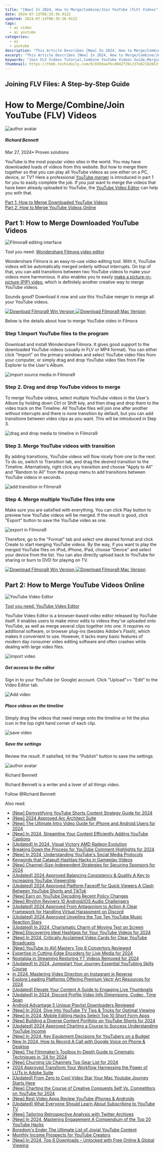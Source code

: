 ```yaml
---
title: "[New] In 2024, How to Merge/Combine/Join YouTube (FLV) Videos"
date: 2024-07-13T06:35:36.912Z
updated: 2024-07-14T06:35:36.912Z
tags:
  - ai video
  - ai youtube
categories:
  - ai
  - youtube
description: "This Article Describes [New] In 2024, How to Merge/Combine/Join YouTube (FLV) Videos"
excerpt: "This Article Describes [New] In 2024, How to Merge/Combine/Join YouTube (FLV) Videos"
keywords: "Join FLV Videos Tutorial,Combine YouTube Videos Guide,Merging FLV Video Files,YouTube FLV Clip Combining,FLV Video Editing Steps,YouTube Video Linking Methods,Integrating Multiple FLV Sources"
thumbnail: https://thmb.techidaily.com/8c939daafbcd042f39c237e82182653fc156f3f064bef6cc6988deae36a1c0c9.jpg
---
```


## Joining FLV Files: A Step-by-Step Guide

# How to Merge/Combine/Join YouTube (FLV) Videos

![author avatar](https://images.wondershare.com/filmora/article-images/richard-bennett.jpg)

##### Richard Bennett

 Mar 27, 2024• Proven solutions

YouTube is the most popular video sites in the world. You may have downloaded loads of videos from this website. But how to merge them together so that you can play all YouTube videos as one either on a PC, device, or TV? Here a professional [YouTube merger](https://tools.techidaily.com/wondershare/filmora/download/) is introduced in part 1 for you to easily complete the job. If you just want to merge the videos that have been already uploaded to YouTube, the [YouTube Video Editor](https://www.youtube.com/editor) can help you with that.

[Part 1: How to Merge Downloaded YouTube Videos](#part1)  
[Part 2: How to Merge YouTube Videos Online](#part2)

## Part 1: How to Merge Downloaded YouTube Videos

![Filmora9 editing interface](https://images.wondershare.com/filmora/guide/editing-mode.jpg)

Tool you need: [Wondershare Filmora video editor](https://tools.techidaily.com/wondershare/filmora/download/)

Wondershare Filmora is an easy-to-use video editing tool. With it, YouTube videos will be automatically merged orderly without interrupts. On top of that, you can add transitions between two YouTube videos to make your videos more harmonious. It also enables you to easily [make a picture-in-picture (PIP) video](https://tools.techidaily.com/wondershare/filmora/download/), which is definitely another creative way to merge YouTube videos.

Sounds good? Download it now and use this YouTube merger to merge all your YouTube videos.

[![Download Filmora9 Win Version](https://images.wondershare.com/filmora/guide/download-btn-win.jpg) ](https://tools.techidaily.com/wondershare/filmora/download/) [![Download Filmora9 Mac Version](https://images.wondershare.com/filmora/guide/download-btn-mac.jpg) ](https://tools.techidaily.com/wondershare/filmora/download/)

Below is the details about how to merge YouTube video in Filmora

### Step 1.Import YouTube files to the program

Download and install Wondershare Filmora. It gives good support to the downloaded YouTube videos (usually in FLV or MP4 format). You can either click "Import" on the primary windows and select YouTube video files from your computer, or simply drag and drop YouTube video files from File Explorer to the User's Album.

![import source media in Filmora9](https://images.wondershare.com/filmora/article-images/filmora9-import-options.jpg)

### Step 2. Drag and drop YouTube videos to merge

To merge YouTube videos, select multiple YouTube videos in the User's Album by holding down Ctrl or Shift key, and then drag and drop them to the video track on the Timeline. All YouTube files will join one after another without interrupts and there is none transition by default, but you can add transitions between video clips as you want. This will be introduced in Step 3.

![drag and drop media to timeline in Filmora9](https://images.wondershare.com/filmora/article-images/add-media-to-timeline.jpg)

### Step 3. Merge YouTube videos with transition

By adding transitions, YouTube videos will flow nicely from one to the next. To do so, switch to Transition tab, and drag the desired transition to the Timeline. Alternatively, right click any transition and choose "Apply to All" and "Random to All" from the popup menu to add transitions between YouTube videos in seconds.

![add transition in Filmora9](https://images.wondershare.com/filmora/article-images/add-transition-filmora9.jpg)

### Step 4. Merge multiple YouTube files into one

Make sure you are satisfied with everything. You can click Play button to preview how YouTube videos will be merged. If the result is good, click "Export" button to save the YouTube video as one.

![export in Filmora9](https://images.wondershare.com/filmora/article-images/export-output.jpg)

Therefore, go to the "Format" tab and select one desired format and click Create to start merging YouTube videos. By the way, if you want to play the merged YouTube files on iPod, iPhone, iPad, choose "Device" and select your device from the list. You can also directly upload back to YouTube for sharing or burn to DVD for playing on TV.

[![Download Filmora9 Win Version](https://images.wondershare.com/filmora/guide/download-btn-win.jpg) ](https://tools.techidaily.com/wondershare/filmora/download/) [![Download Filmora9 Mac Version](https://images.wondershare.com/filmora/guide/download-btn-mac.jpg) ](https://tools.techidaily.com/wondershare/filmora/download/)

## Part 2: How to Merge YouTube Videos Online

![YouTube Video Editor](https://images.wondershare.com/images/multimedia/video-editor/import-video-youtube.jpg)

[Tool you need: YouTube Video Editor](https://www.youtube.com/editor)

YouTube Video Editor is a browser-based video editor released by YouTube itself. It enables users to make minor edits to videos they've uploaded onto YouTube, as well as merge several clips together into one. It requires no additional software, or browser plug-ins (besides Adobe's Flash), which makes it convenient to use. However, it lacks many basic features of modern day consumer video editing software and often crashes while dealing with large video files.

![import video](https://images.wondershare.com/images/multimedia/youtube-downloader/find-videos.jpg)

##### Get access to the editor

Sign in to your YouTube (or Google) account. Click "Upload">> "Edit" to the Video Editor tab.

![Add video](https://images.wondershare.com/images/multimedia/video-editor/step-1.jpg)  

##### Place videos on the timeline

Simply drag the videos that need merge onto the timeline or hit the plus icon in the top right hand corner of each clip.

![save video](https://images.wondershare.com/images/multimedia/video-editor/step-3.png "save video")

##### Save the settings

Review the result. If satisfied, hit the "Publish" button to save the settings.

![author avatar](https://images.wondershare.com/filmora/article-images/richard-bennett.jpg)

Richard Bennett

Richard Bennett is a writer and a lover of all things video.

Follow @Richard Bennett


<ins class="adsbygoogle"
     style="display:block"
     data-ad-format="autorelaxed"
     data-ad-client="ca-pub-7571918770474297"
     data-ad-slot="1223367746"></ins>



<ins class="adsbygoogle"
     style="display:block"
     data-ad-client="ca-pub-7571918770474297"
     data-ad-slot="8358498916"
     data-ad-format="auto"
     data-full-width-responsive="true"></ins>



<span class="atpl-alsoreadstyle">Also read:</span>
<div><ul>
<li><a href="https://youtube-docs.techidaily.com/emystifying-youtube-shorts-content-strategy-guide-for-2024/"><u>[New] Demystifying YouTube Shorts Content Strategy Guide for 2024</u></a></li>
<li><a href="https://article-tips.techidaily.com/new-2024-approved-arc-architect-suite/"><u>[New] 2024 Approved  Arc Architect Suite</u></a></li>
<li><a href="https://youtube-docs.techidaily.com/he-ultimate-intro-video-guide-for-iphone-and-android-users-for-2024/"><u>[New] The Ultimate Intro Video Guide for iPhone and Android Users for 2024</u></a></li>
<li><a href="https://youtube-docs.techidaily.com/n-2024-streamline-your-content-efficiently-adding-youtube-captions/"><u>[New] In 2024, Streamline Your Content  Efficiently Adding YouTube Captions</u></a></li>
<li><a href="https://screen-capture.techidaily.com/updated-in-2024-visual-victory-amd-radeon-evolution/"><u>[Updated] In 2024, Visual Victory  AMD Radeon Evolution</u></a></li>
<li><a href="https://youtube-docs.techidaily.com/ing-down-the-process-for-youtube-comment-highlights-for-2024/"><u>Breaking Down the Process for YouTube Comment Highlights for 2024</u></a></li>
<li><a href="https://youtube-docs.techidaily.com/n-2024-understanding-youtubes-social-media-protocols/"><u>[New] In 2024, Understanding YouTube's Social Media Protocols</u></a></li>
<li><a href="https://youtube-docs.techidaily.com/rds-that-catapult-hashtag-hacks-in-gameplay-videos/"><u>Keywords that Catapult  Hashtag Hacks in Gameplay Videos</u></a></li>
<li><a href="https://youtube-docs.techidaily.com/hannel-size-independent-strategies-for-securing-sponsors-for-2024/"><u>[New] Channel-Size-Independent Strategies for Securing Sponsors for 2024</u></a></li>
<li><a href="https://youtube-docs.techidaily.com/ed-2024-approved-balancing-consistency-and-quality-a-key-to-increasing-youtube-viewership/"><u>[Updated] 2024 Approved  Balancing Consistency & Quality  A Key to Increasing YouTube Viewership</u></a></li>
<li><a href="https://youtube-docs.techidaily.com/ed-2024-approved-platform-faceoff-for-quick-viewers-a-clash-between-youtube-shorts-and-tiktok/"><u>[Updated] 2024 Approved  Platform Faceoff for Quick Viewers  A Clash Between YouTube Shorts and TikTok</u></a></li>
<li><a href="https://youtube-docs.techidaily.com/arn-on-youtube-decoding-recent-policy-changes/"><u>[New] Earn on YouTube  Decoding Recent Policy Changes</u></a></li>
<li><a href="https://youtube-docs.techidaily.com/hythm-revivers-10-androidios-audio-challengers/"><u>[New] Rhythm Revivers  10 Android/iOS Audio Challengers</u></a></li>
<li><a href="https://discord-videos.techidaily.com/updated-2024-approved-from-antagonism-to-action-a-clear-framework-for-handling-virtual-harassment-on-discord/"><u>[Updated] 2024 Approved  From Antagonism to Action  A Clear Framework for Handling Virtual Harassment on Discord</u></a></li>
<li><a href="https://youtube-docs.techidaily.com/ed-2024-approved-unveiling-the-top-ten-youtube-music-reaction-stars/"><u>[Updated] 2024 Approved  Unveiling the Top Ten YouTube Music Reaction Stars</u></a></li>
<li><a href="https://youtube-docs.techidaily.com/ed-in-2024-charismatic-charm-of-moving-text-on-screen/"><u>[Updated] In 2024, Charismatic Charm of Moving Text on Screen</u></a></li>
<li><a href="https://youtube-docs.techidaily.com/iscovering-ideal-hashtags-for-your-youtube-videos-for-2024/"><u>[New] Discovering Ideal Hashtags for Your YouTube Videos for 2024</u></a></li>
<li><a href="https://youtube-docs.techidaily.com/n-2024-critically-acclaimed-video-cards-for-clear-youtube-broadcasts/"><u>[New] In 2024, Critically Acclaimed Video Cards for Clear YouTube Broadcasts</u></a></li>
<li><a href="https://youtube-docs.techidaily.com/outube-to-avi-mastery-top-8-convertors-reviewed/"><u>[New] YouTube to AVI Mastery  Top 8 Convertors Reviewed</u></a></li>
<li><a href="https://some-techniques.techidaily.com/expertise-in-cutting-edge-encoders-for-live-media-for-2024/"><u>Expertise in Cutting-Edge Encoders for Live Media for 2024</u></a></li>
<li><a href="https://youtube-docs.techidaily.com/lgia-in-streaming-restoring-yt-videos-removed-for-2024/"><u>Nostalgia in Streaming  Restoring YT Videos Removed for 2024</u></a></li>
<li><a href="https://youtube-docs.techidaily.com/ed-in-2024-jumpstart-your-journey-essential-youtubing-skills-course/"><u>[Updated] In 2024, Jumpstart Your Journey  Essential YouTubing Skills Course</u></a></li>
<li><a href="https://instagram-video-recordings.techidaily.com/in-2024-mastering-video-direction-on-instagram-in-reverse/"><u>In 2024, Mastering Video Direction on Instagram in Reverse</u></a></li>
<li><a href="https://some-techniques.techidaily.com/explore-leading-platforms-offering-premium-vectr-art-resources-for-2024/"><u>Explore Leading Platforms Offering Premium Vectr Art Resources for 2024</u></a></li>
<li><a href="https://youtube-docs.techidaily.com/ed-elevate-your-content-a-guide-to-engaging-live-thumbnails/"><u>[Updated] Elevate Your Content  A Guide to Engaging Live Thumbnails</u></a></li>
<li><a href="https://facebook-clips.techidaily.com/updated-in-2024-discord-profile-video-info-dimensions-codec-time-span/"><u>[Updated] In 2024, Discord Profile Video Info  Dimensions, Codec, Time Span</u></a></li>
<li><a href="https://youtube-docs.techidaily.com/id-advantage-5-unique-playlist-downloaders-reviewed/"><u>Android Advantage  5 Unique Playlist Downloaders Reviewed</u></a></li>
<li><a href="https://youtube-docs.techidaily.com/n-2024-dive-into-youtube-tv-tips-and-tricks-for-optimal-viewing/"><u>[New] In 2024, Dive Into YouTube TV  Tips & Tricks for Optimal Viewing</u></a></li>
<li><a href="https://youtube-docs.techidaily.com/n-2024-mobile-editing-hacks-select-top-10-short-form-apps/"><u>[New] In 2024, Mobile Editing Hacks  Select Top 10 Short Form Apps</u></a></li>
<li><a href="https://youtube-docs.techidaily.com/uilding-a-diverse-content-portfolio-on-youtube-shorts-for-2024/"><u>[New] Building a Diverse Content Portfolio on YouTube Shorts for 2024</u></a></li>
<li><a href="https://youtube-docs.techidaily.com/ed-2024-approved-charting-a-course-to-success-understanding-youtube-income/"><u>[Updated] 2024 Approved  Charting a Course to Success  Understanding YouTube Income</u></a></li>
<li><a href="https://youtube-docs.techidaily.com/n-2024-key-equipment-decisions-for-youtubers-on-a-budget/"><u>[New] In 2024, Key Equipment Decisions for YouTubers on a Budget</u></a></li>
<li><a href="https://sound-tweaking.techidaily.com/new-in-2024-how-to-record-a-call-with-google-voice-on-phone-and-desktop/"><u>New In 2024, How to Record A Call with Google Voice on Phone & Desktop</u></a></li>
<li><a href="https://article-files.techidaily.com/new-the-filmmakers-toolbox-in-depth-guide-to-cinematic-techniques-in-24-for-2024/"><u>[New] The Filmmaker’s Toolbox  In-Depth Guide to Cinematic Techniques in '24 for 2024</u></a></li>
<li><a href="https://youtube-docs.techidaily.com/hurning-up-channels-top-gear-list-for-2024/"><u>[New] Churning Up Channels  Top Gear List for 2024</u></a></li>
<li><a href="https://vp-tips.techidaily.com/2024-approved-transform-your-workflow-harnessing-the-power-of-luts-in-adobe-suite/"><u>2024 Approved  Transform Your Workflow  Harnessing the Power of LUTs in Adobe Suite</u></a></li>
<li><a href="https://youtube-docs.techidaily.com/ed-from-zero-to-cool-video-star-your-mac-youtube-journey-starts-here/"><u>[Updated] From Zero to Cool Video Star  Your Mac Youtube Journey Starts Here</u></a></li>
<li><a href="https://youtube-docs.techidaily.com/harting-the-course-of-creative-conquests-self-vs-competitors-on-youtube-for-2024/"><u>[New] Charting the Course of Creative Conquests  Self Vs. Competitors on YouTube for 2024</u></a></li>
<li><a href="https://youtube-docs.techidaily.com/est-video-apps-review-youtube-iphones-and-androids/"><u>[New] Best Video Apps Review  YouTube iPhones & Androids</u></a></li>
<li><a href="https://youtube-docs.techidaily.com/ed-what-everyone-should-learn-about-subscribing-to-youtube-tv/"><u>[Updated] What Everyone Should Learn About Subscribing to YouTube TV</u></a></li>
<li><a href="https://twitter-videos.techidaily.com/new-tailoring-retrospective-analysis-with-twitter-archives/"><u>[New] Tailoring Retrospective Analysis with Twitter Archives</u></a></li>
<li><a href="https://youtube-docs.techidaily.com/n-2024-mastering-engagement-a-compendium-of-the-top-20-youtube-hacks/"><u>[New] In 2024, Mastering Engagement  A Compendium of the Top 20 YouTube Hacks</u></a></li>
<li><a href="https://youtube-docs.techidaily.com/oms-ender-the-ultimate-list-of-jovial-youtube-content/"><u>Boredom's Ender  The Ultimate List of Jovial YouTube Content</u></a></li>
<li><a href="https://youtube-docs.techidaily.com/ly-income-prospects-for-youtube-creators/"><u>Monthly Income Prospects for YouTube Creators</u></a></li>
<li><a href="https://youtube-docs.techidaily.com/n-2024-top-6-downloads-unlocked-with-free-online-and-global-viewing/"><u>[New] In 2024, Top 6 Downloads – Unlocked with Free Online & Global Viewing</u></a></li>
</ul></div>
